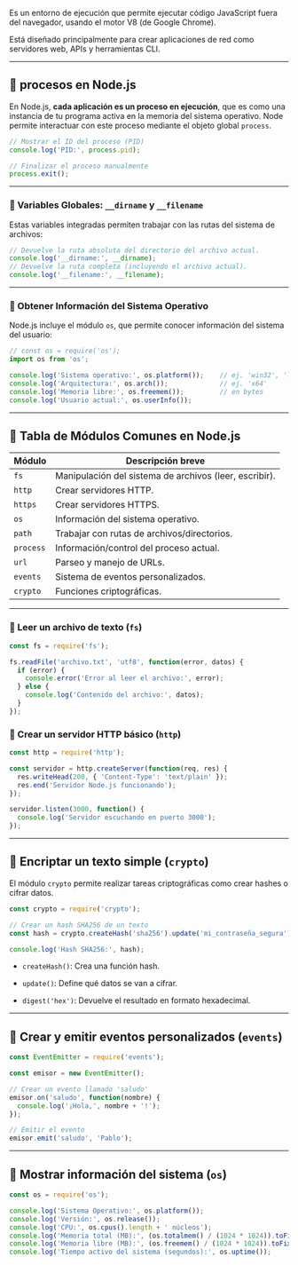Es un entorno de ejecución que permite ejecutar código JavaScript fuera del navegador, usando el motor V8 (de Google Chrome). 

Está diseñado principalmente para crear aplicaciones de red como servidores web, APIs y herramientas CLI.

---

## 🔹 procesos en Node.js

En Node.js, **cada aplicación es un proceso en ejecución**, que es como una instancia de tu programa activa en la memoria del sistema operativo. Node permite interactuar con este proceso mediante el objeto global `process`.


```js
// Mostrar el ID del proceso (PID)
console.log('PID:', process.pid);

// Finalizar el proceso manualmente
process.exit();
```

---

### 🔹 Variables Globales: `__dirname` y `__filename`

Estas variables integradas permiten trabajar con las rutas del sistema de archivos:

```js
// Devuelve la ruta absoluta del directorio del archivo actual.
console.log('__dirname:', __dirname);
// Devuelve la ruta completa (incluyendo el archivo actual).
console.log('__filename:', __filename);
```

---

### 🔹 Obtener Información del Sistema Operativo

Node.js incluye el módulo `os`, que permite conocer información del sistema del usuario:

```js
// const os = require('os');
import os from 'os';

console.log('Sistema operativo:', os.platform());    // ej. 'win32', 'linux'
console.log('Arquitectura:', os.arch());             // ej. 'x64'
console.log('Memoria libre:', os.freemem());         // en bytes
console.log('Usuario actual:', os.userInfo());
```

---

## 📑 Tabla de Módulos Comunes en Node.js

|Módulo|Descripción breve|
|---|---|
|`fs`|Manipulación del sistema de archivos (leer, escribir).|
|`http`|Crear servidores HTTP.|
|`https`|Crear servidores HTTPS.|
|`os`|Información del sistema operativo.|
|`path`|Trabajar con rutas de archivos/directorios.|
|`process`|Información/control del proceso actual.|
|`url`|Parseo y manejo de URLs.|
|`events`|Sistema de eventos personalizados.|
|`crypto`|Funciones criptográficas.|

---

### 📍 Leer un archivo de texto (`fs`)

```js
const fs = require('fs');

fs.readFile('archivo.txt', 'utf8', function(error, datos) {
  if (error) {
    console.error('Error al leer el archivo:', error);
  } else {
    console.log('Contenido del archivo:', datos);
  }
});
```

### 📍 Crear un servidor HTTP básico (`http`)

```js
const http = require('http');

const servidor = http.createServer(function(req, res) {
  res.writeHead(200, { 'Content-Type': 'text/plain' });
  res.end('Servidor Node.js funcionando');
});

servidor.listen(3000, function() {
  console.log('Servidor escuchando en puerto 3000');
});
```

---
## 📍 Encriptar un texto simple (`crypto`)

El módulo `crypto` permite realizar tareas criptográficas como crear hashes o cifrar datos.

```js
const crypto = require('crypto');

// Crear un hash SHA256 de un texto
const hash = crypto.createHash('sha256').update('mi_contraseña_segura').digest('hex');

console.log('Hash SHA256:', hash);
```

- `createHash()`: Crea una función hash.
    
- `update()`: Define qué datos se van a cifrar.
    
- `digest('hex')`: Devuelve el resultado en formato hexadecimal.
    

---

## 📍 Crear y emitir eventos personalizados (`events`)

```js
const EventEmitter = require('events');

const emisor = new EventEmitter();

// Crear un evento llamado 'saludo'
emisor.on('saludo', function(nombre) {
  console.log('¡Hola,', nombre + '!');
});

// Emitir el evento
emisor.emit('saludo', 'Pablo');
```

---

## 📍 Mostrar información del sistema (`os`)

```js
const os = require('os');

console.log('Sistema Operativo:', os.platform());
console.log('Versión:', os.release());
console.log('CPU:', os.cpus().length + ' núcleos');
console.log('Memoria total (MB):', (os.totalmem() / (1024 * 1024)).toFixed(2));
console.log('Memoria libre (MB):', (os.freemem() / (1024 * 1024)).toFixed(2));
console.log('Tiempo activo del sistema (segundos):', os.uptime());
```
